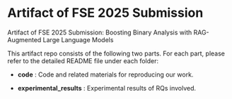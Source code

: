 # Artifact of FSE 2025 Submission

Artifact of FSE 2025 Submission: Boosting Binary Analysis with RAG-Augmented Large Language Models

This artifact repo consists of the following two parts. For each part, please refer to the detailed README file under each folder:

 - **code** : Code and related materials for reproducing our work.

 - **experimental_results** : Experimental results of RQs involved.
